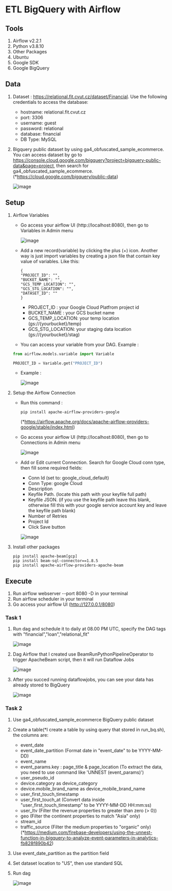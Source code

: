 # ETL BigQuery with Airflow

## Tools
1) Airflow v2.2.1
2) Python v3.8.10
3) Other Packages
4) Ubuntu
5) Google SDK
6) Google BigQuery
   
## Data
1) Dataset : https://relational.fit.cvut.cz/dataset/Financial. 
   Use the following credentials to access the database:
    - hostname: relational.fit.cvut.cz
    - port: 3306
    - username: guest
    - password: relational
    - database: financial
    - DB Type: MySQL
2) Bigquery public dataset by using ga4_obfuscated_sample_ecommerce. You can access dataset by go to https://console.cloud.google.com/bigquery?project=bigquery-public-data&page=project, then search for ga4_obfuscated_sample_ecommerce. (*https://cloud.google.com/bigquery/public-data)

   ![image](https://user-images.githubusercontent.com/38213112/143887599-c3ab6670-6613-478f-a115-f6bf82ff82fc.png)

## Setup
1) Airflow Variables 
   -  Go access your airflow UI (http://localhost:8080), then go to Variables in Admin menu
      
      ![image](https://user-images.githubusercontent.com/38213112/143734679-a2e457ef-b5f3-402d-9151-fc37eca9f972.png)

   -  Add a new record(variable) by clicking the plus (+) icon. Another way is just import variables by creating a json file that contain key value of variables. Like this:
      ```
      {
      "PROJECT_ID": "",
      "BUCKET_NAME": "",
      "GCS_TEMP_LOCATION": "",
      "GCS_STG_LOCATION": "",
      "DATASET_ID": ""
      }
      ```
       -  PROJECT_ID : your Google Cloud Platfrom project id
       -  BUCKET_NAME : your GCS bucket name
       -  GCS_TEMP_LOCATION: your temp location (gs://{yourbucket}/temp)
       -  GCS_STG_LOCATION: your staging data location (gs://{yourbucket}/stag)
   -  You can access your variable from your DAG. Example :
   ```python
   from airflow.models.variable import Variable

   PROJECT_ID = Variable.get("PROJECT_ID")
   ```
   -  Example :
      
      ![image](https://user-images.githubusercontent.com/38213112/143734393-1c014f0e-0887-4004-82bb-74d205336ffc.png)

2) Setup the Airflow Connection 
   -  Run this command : 
      ```
      pip install apache-airflow-providers-google
      ```
      (*https://airflow.apache.org/docs/apache-airflow-providers-google/stable/index.html)
   -  Go access your airflow UI (http://localhost:8080), then go to Connections in Admin menu
   
      ![image](https://user-images.githubusercontent.com/38213112/143735271-d6e9ee38-c5ac-488a-94e3-7eeffefb18aa.png)

   -  Add or Edit current Connection. Search for Google Cloud conn type, then fill some required fields:
      -  Conn Id (set to: google_cloud_default)
      -  Conn Type: google Cloud
      -  Description
      -  Keyfile Path. (locate this path with your keyfile full path)
      -  Keyfile JSON. (if you use the keyfile path leave this blank, otherwise fill this with your google service account key and leave the keyfile path blank)
      -  Number of Retries
      -  Project Id
      -  Click Save button
      
      ![image](https://user-images.githubusercontent.com/38213112/143736053-4cae6351-272e-4fd2-a9de-466c50fcd57c.png)

3) Install other packages 
    ```
    pip install apache-beam[gcp]
    pip install beam-sql-connector==1.8.5
    pip install apache-airflow-providers-apache-beam
    ```
## Execute
1) Run airflow webserver --port 8080 -D in your terminal 
2) Run airflow scheduler in your terminal 
3) Go access your airflow UI (http://127.0.0.1/8080)
   
### Task 1
1) Run dag and schedule it to daily at 08.00 PM UTC, specify the DAG tags with "financial","loan","relational_fit"

   ![image](https://user-images.githubusercontent.com/38213112/143780470-2395508f-5870-4dab-bb38-4617f57e0c54.png)

2) Dag Airflow that I created use BeamRunPythonPipelineOperator to trigger ApacheBeam script, then it will run Dataflow Jobs

   ![image](https://user-images.githubusercontent.com/38213112/143780555-d228a661-5b95-419b-a6d6-58a94f3248a8.png)
   
3) After you succed running dataflowjobs, you can see your data has already stored to BigQuery

   ![image](https://user-images.githubusercontent.com/38213112/143780610-b2c9b9eb-1296-43d2-a56f-9d0ffe317a9f.png)

### Task 2
1) Use ga4_obfuscated_sample_ecommerce BigQuery public dataset 
2) Create a table(*I create a table by using query that stored in run_bq.sh), the columns are:
   - event_date
   - event_date_partition (Format date in "event_date" to be YYYY-MM-DD)
   - event_name
   - event_params.key : page_title & page_location (To extract the data, you need to use command like 'UNNEST (event_params)') 
   - user_pseudo_id
   - device.category as device_category
   - device.mobile_brand_name as device_mobile_brand_name
   - user_first_touch_timestamp
   - user_first_touch_at (Convert data inside "user_first_touch_timestamp" to be YYYY-MM-DD HH:mm:ss)
   - user_ltv (Filter the revenue properties to greater than zero (> 0))
   - geo (Filter the continent properties to match "Asia" only)
   - stream_id
   - traffic_source (Filter the medium properties to "organic" only)
(*https://medium.com/firebase-developers/using-the-unnest-function-in-bigquery-to-analyze-event-parameters-in-analytics-fb828f890b42)
3) Use event_date_partition as the partition field
4) Set dataset location to "US", then use standard SQL 
5) Run dag 
 
   ![image](https://user-images.githubusercontent.com/38213112/143898013-7621b1e2-d77d-48f6-bdde-a9f6ec248cf1.png)
   
